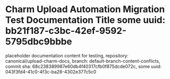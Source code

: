 # Charm Upload Automation Migration Test Documentation Title some uuid: bb21f187-c3bc-42ef-9592-5795dbc9bbbe
 placeholder documentation content for testing,  repository: canonical/upload-charm-docs,  branch: default-branch-content-conflicts,  commit sha: 68c238389987e60db4f40317cfb0f875dcde072c,  some uuid: 043f3fd4-41c0-4f3c-ba28-4302e377c5c0